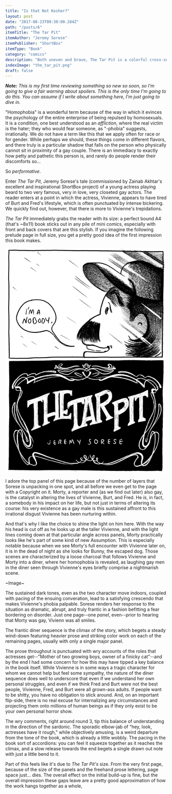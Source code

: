 ```yaml
---
title: "Is that Not Kosher?"
layout: post
date: "2017-08-23T09:30:00.284Z"
path: "/posts/6"
itemTitle: "The Tar Pit"
itemAuthor: "Jeremy Sorese"
itemPublisher: "ShortBox"
itemType: "Book"
category: "comics"
description: "Both uneven and brave, The Tar Pit is a colorful cross-section of homophobia in fits and starts."
indexImage: "the_tar_pit.png"
draft: false
--- 
```


_**Note:** This is my first time reviewing something so new so soon, so I'm going to give a fair warning about spoilers. This is the only time I'm going to do this. You can assume if I write about something here, I'm just going to dive in._


"Homophobia" is a wonderful term because of the way in which it evinces the psychology of the entire enterprise of being repulsed by homosexuals. It is a condition, one best understood as an _affliction_, where the real victim is the hater; they who would fear someone, as "-phobia" suggests, irrationally. We do not have a term like this that we apply often for race or for gender. While perhaps we should, these things come in different flavors, and there truly is a particular shadow that falls on the person who physically cannot sit in proximity of a gay couple. There is an immediacy to exactly how petty and pathetic this person is, and rarely do people render their discomforts so...

So _performative_.

Enter _The Tar Pit_, Jeremy Sorese's tale (commissioned by Zainab Akhtar's excellent and inspirational ShortBox project) of a young actress playing beard to two very famous, very in love, very closeted gay actors. The reader enters at a point in which the actress, Vivienne, appears to have tired of Burt and Fred's lifestyle, which is often punctuated by intense bickering. We quickly find out, however, that there is more to Vivienne's trepidations.

_The Tar Pit_ immediately grabs the reader with its size: a perfect bound A4 (that's ~8x11) book sticks out in any pile of mini comics, especially with front and back covers that are this stylish.  If you imagine the following prelude page in full size, you get a pretty good idea of the first impression this book makes.

![The Tar Pit](the_tar_pit.png)

I adore the top panel of this page because of the number of layers that Sorese is unpacking in one spot, and all before we even get to the page with a Copyright on it. Morty, a reporter and (as we find out later) also gay, is the catalyst in altering the lives of Vivienne, Burt, and Fred. He _is_, in fact, a somebody in his impact on her life, but not just in terms of altering its course: his very existence as a gay male is this sustained affront to this irrational disgust Vivienne has been nurturing within.

And that's why I like the choice to shine the light on him here. With the way his head is cut off as he looks up at the taller Vivienne, and with the light lines coming down at that particular angle across panels, Morty practically looks like he's part of some kind of new Assumption.  This is especially notable because when we see Morty's full encounter with Vivienne later on, it is in the dead of night as she looks for Bunny, the escaped dog. Those scenes are characterized by a loose charcoal that follows Vivienne and Morty into a diner, where her homophobia is revealed, as laughing gay men in the diner seen through Vivienne's eyes briefly comprise a nightmarish scene.

~Image~

The sustained dark tones, even as the two character move indoors, coupled with pacing of the ensuing converation, lead to a satisfying crescendo that makes Vivienne's phobia palpable. Sorese renders her response to the situation as dramatic, abrupt, and truly frantic in a fashion befitting a fear bordering on disorder. Just one page--one _panel_, even--prior to hearing that Morty was gay, Vivienn was all smiles.

The frantic diner sequence is the climax of the story, which begets a steady wind-down featuring heavier prose and striking color work on each of the remaining pages, usually with only a single major panel. 

The prose throughout is punctuated with wry accounts of the roles that actresses get--"Mother of two growing boys, owner of a finicky cat"--and by the end I had some concern for how this may have tipped a key balance in the book itself. While Vivienne is in some ways a tragic character for whom we cannot help but feel some sympathy, the nature of the diner sequence does well to underscore that even if we understand her own personal struggles, and even if we think Fred and Burt were not the best people, Vivienne, Fred, and Burt were all grown-ass adults. If people want to be shitty, you have no obligation to stick around. And, on an important flip-side, there is no real excuse for internalizing any circumstances and projecting them onto millions of human beings as if they only exist to be your own personal horror show.

The wry comments, right around round 3, tip this balance of understanding in the direction of the sardonic. The sporadic elbow-jab of "hey, look, actresses have it rough," while objectively amusing, is a weird departure from the tone of the book, which is already a little wobbly. The pacing in the book sort of accordions: you can feel it squeeze together as it reaches the climax, and a slow release towards the end begets a single drawn out note with just a little bend to it.

Part of this feels like it's due to _The Tar Pit's_ size. From the very first page, because of the size of the panels and the freehand prose lettering, page space just... dies. The overall effect on the initial build-up is fine, but the overall impression these gaps leave are a pretty good approximation of how the work hangs together as a whole,